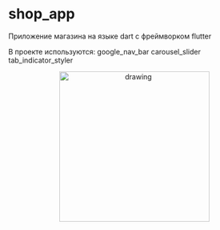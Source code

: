 # shop_app

Приложение магазина на языке dart с фреймворком flutter

В проекте используются:
 google_nav_bar
 carousel_slider
 tab_indicator_styler


<p></p>
<p align="center">
    <img src="" alt="drawing" width="300"/>
</p>
